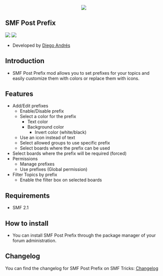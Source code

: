  <p align="center">
    <img src="https://smftricks.com/logos/logo.png">
 </p>
 
## SMF Post Prefix
<img src="https://img.shields.io/badge/License-MPL 2.0-a05a3f?style=flat-square"> <img src="https://img.shields.io/badge/SMF-2.1-3f73a0?style=flat-square">

- Developed by [Diego Andrés](https://github.com/DiegoAndresCortes)

## Introduction
* SMF Post Prefix mod allows you to set prefixes for your topics and easily customize them with colors or replace them with icons.

## Features
- Add/Edit prefixes
  - Enable/Disable prefix
  - Select a color for the prefix
    - Text color
    - Background color
	  - Invert color (white/black)
  - Use an icon instead of text
  - Select allowed groups to use specific prefix
  - Select boards where the prefix can be used
- Select boards where the prefix will be required (forced)
- Permissions
  - Manage prefixes
  - Use prefixes (Global permission)
- Filter Topics by prefix
  - Enable the filter box on selected boards

## Requirements
* SMF 2.1

## How to install
* You can install SMF Post Prefix through the package manager of your forum administration.

## Changelog
You can find the changelog for SMF Post Prefix on SMF Tricks: [Changelog](https://smftricks.com/index.php?topic=795.0)


